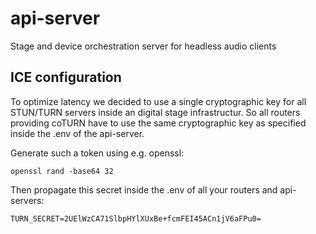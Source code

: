 # api-server

Stage and device orchestration server for headless audio clients

## ICE configuration

To optimize latency we decided to use a single cryptographic key for all STUN/TURN servers inside an digital stage infrastructur.
So all routers providing coTURN have to use the same cryptographic key as specified inside the .env of the api-server.

Generate such a token using e.g. openssl:

```shell
openssl rand -base64 32
```

Then propagate this secret inside the .env of all your routers and api-servers:

```shell
TURN_SECRET=2UElWzCA71SlbpHYlXUxBe+fcmFEI45ACn1jV6aFPu0=
```
